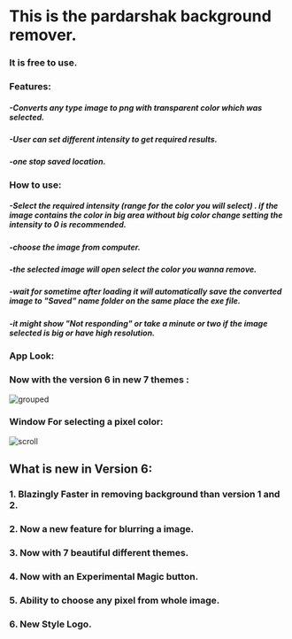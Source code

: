 # This is the pardarshak background remover.

### It is free to use.

### Features:
#####   -Converts any type image to png with transparent color which was selected.
#####   -User can set different intensity to get required results.
#####   -one stop saved location.

### How to use:
#####   -Select the required intensity (range for the color you will select) . if the image contains the color in big area without big color change setting the intensity to 0 is         recommended. 
#####   -choose the image from computer.
#####   -the selected image will open select the color you wanna remove.
#####   -wait for sometime after loading it will automatically save the converted image to "Saved" name folder on the same place the exe file.
#####   -it might show "Not responding" or take a minute or two if the image selected is big or have high resolution.

### App Look:

### Now with the version 6 in new 7 themes :
   ![grouped](https://user-images.githubusercontent.com/31762803/99097996-62890580-25fe-11eb-8182-e7c662325945.png)
   
### Window For selecting a pixel color:
   ![scroll](https://user-images.githubusercontent.com/31762803/98663795-8a166e80-236f-11eb-839d-a0ff5c972fb3.PNG)

## What is new in Version 6:

### 1. Blazingly Faster in removing background than version 1 and 2.
### 2. Now a new feature for blurring a image.
### 3. Now with 7 beautiful different themes.
### 4. Now with an Experimental Magic button.
### 5. Ability to choose any pixel from whole image.
### 6. New Style Logo.




